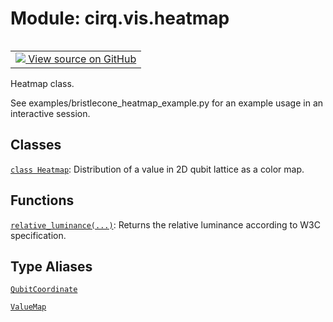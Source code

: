 <div itemscope itemtype="http://developers.google.com/ReferenceObject">
<meta itemprop="name" content="cirq.vis.heatmap" />
<meta itemprop="path" content="Stable" />
</div>

# Module: cirq.vis.heatmap

<!-- Insert buttons and diff -->

<table class="tfo-notebook-buttons tfo-api" align="left">

<td>
  <a target="_blank" href="https://github.com/quantumlib/cirq/tree/master/cirq/vis/heatmap.py">
    <img src="https://www.tensorflow.org/images/GitHub-Mark-32px.png" />
    View source on GitHub
  </a>
</td>
</table>



Heatmap class.


See examples/bristlecone_heatmap_example.py for an example usage in
an interactive session.

## Classes

[`class Heatmap`](../../cirq/vis/Heatmap.md): Distribution of a value in 2D qubit lattice as a color map.

## Functions

[`relative_luminance(...)`](../../cirq/vis/heatmap/relative_luminance.md): Returns the relative luminance according to W3C specification.

## Type Aliases

[`QubitCoordinate`](../../cirq/vis/heatmap/QubitCoordinate.md)

[`ValueMap`](../../cirq/vis/heatmap/ValueMap.md)

